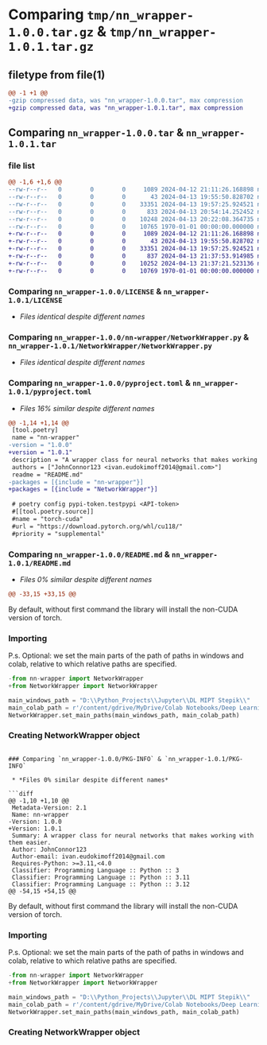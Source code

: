# Comparing `tmp/nn_wrapper-1.0.0.tar.gz` & `tmp/nn_wrapper-1.0.1.tar.gz`

## filetype from file(1)

```diff
@@ -1 +1 @@
-gzip compressed data, was "nn_wrapper-1.0.0.tar", max compression
+gzip compressed data, was "nn_wrapper-1.0.1.tar", max compression
```

## Comparing `nn_wrapper-1.0.0.tar` & `nn_wrapper-1.0.1.tar`

### file list

```diff
@@ -1,6 +1,6 @@
--rw-r--r--   0        0        0     1089 2024-04-12 21:11:26.168898 nn_wrapper-1.0.0/LICENSE
--rw-r--r--   0        0        0       43 2024-04-13 19:55:50.828702 nn_wrapper-1.0.0/nn-wrapper/__init__.py
--rw-r--r--   0        0        0    33351 2024-04-13 19:57:25.924521 nn_wrapper-1.0.0/nn-wrapper/NetworkWrapper.py
--rw-r--r--   0        0        0      833 2024-04-13 20:54:14.252452 nn_wrapper-1.0.0/pyproject.toml
--rw-r--r--   0        0        0    10248 2024-04-13 20:22:08.364735 nn_wrapper-1.0.0/README.md
--rw-r--r--   0        0        0    10765 1970-01-01 00:00:00.000000 nn_wrapper-1.0.0/PKG-INFO
+-rw-r--r--   0        0        0     1089 2024-04-12 21:11:26.168898 nn_wrapper-1.0.1/LICENSE
+-rw-r--r--   0        0        0       43 2024-04-13 19:55:50.828702 nn_wrapper-1.0.1/NetworkWrapper/__init__.py
+-rw-r--r--   0        0        0    33351 2024-04-13 19:57:25.924521 nn_wrapper-1.0.1/NetworkWrapper/NetworkWrapper.py
+-rw-r--r--   0        0        0      837 2024-04-13 21:37:53.914985 nn_wrapper-1.0.1/pyproject.toml
+-rw-r--r--   0        0        0    10252 2024-04-13 21:37:21.523136 nn_wrapper-1.0.1/README.md
+-rw-r--r--   0        0        0    10769 1970-01-01 00:00:00.000000 nn_wrapper-1.0.1/PKG-INFO
```

### Comparing `nn_wrapper-1.0.0/LICENSE` & `nn_wrapper-1.0.1/LICENSE`

 * *Files identical despite different names*

### Comparing `nn_wrapper-1.0.0/nn-wrapper/NetworkWrapper.py` & `nn_wrapper-1.0.1/NetworkWrapper/NetworkWrapper.py`

 * *Files identical despite different names*

### Comparing `nn_wrapper-1.0.0/pyproject.toml` & `nn_wrapper-1.0.1/pyproject.toml`

 * *Files 16% similar despite different names*

```diff
@@ -1,14 +1,14 @@
 [tool.poetry]
 name = "nn-wrapper"
-version = "1.0.0"
+version = "1.0.1"
 description = "A wrapper class for neural networks that makes working with them easier."
 authors = ["JohnConnor123 <ivan.eudokimoff2014@gmail.com>"]
 readme = "README.md"
-packages = [{include = "nn-wrapper"}]
+packages = [{include = "NetworkWrapper"}]
 
 # poetry config pypi-token.testpypi <API-token>
 #[[tool.poetry.source]]
 #name = "torch-cuda"
 #url = "https://download.pytorch.org/whl/cu118/"
 #priority = "supplemental"
```

### Comparing `nn_wrapper-1.0.0/README.md` & `nn_wrapper-1.0.1/README.md`

 * *Files 0% similar despite different names*

```diff
@@ -33,15 +33,15 @@
 ```
 By default, without first command the library will install the non-CUDA version of torch.
 
 ### Importing
 P.s. Optional: we set the main parts of the path of paths in windows and colab, relative to which relative paths are specified.
 
 ```python
-from nn-wrapper import NetworkWrapper
+from NetworkWrapper import NetworkWrapper
 
 main_windows_path = "D:\\Python_Projects\\Jupyter\\DL MIPT Stepik\\"
 main_colab_path = r'/content/gdrive/MyDrive/Colab Notebooks/Deep Learning School/'
 NetworkWrapper.set_main_paths(main_windows_path, main_colab_path)
 ```
 
 ### Creating NetworkWrapper object
```

### Comparing `nn_wrapper-1.0.0/PKG-INFO` & `nn_wrapper-1.0.1/PKG-INFO`

 * *Files 0% similar despite different names*

```diff
@@ -1,10 +1,10 @@
 Metadata-Version: 2.1
 Name: nn-wrapper
-Version: 1.0.0
+Version: 1.0.1
 Summary: A wrapper class for neural networks that makes working with them easier.
 Author: JohnConnor123
 Author-email: ivan.eudokimoff2014@gmail.com
 Requires-Python: >=3.11,<4.0
 Classifier: Programming Language :: Python :: 3
 Classifier: Programming Language :: Python :: 3.11
 Classifier: Programming Language :: Python :: 3.12
@@ -54,15 +54,15 @@
 ```
 By default, without first command the library will install the non-CUDA version of torch.
 
 ### Importing
 P.s. Optional: we set the main parts of the path of paths in windows and colab, relative to which relative paths are specified.
 
 ```python
-from nn-wrapper import NetworkWrapper
+from NetworkWrapper import NetworkWrapper
 
 main_windows_path = "D:\\Python_Projects\\Jupyter\\DL MIPT Stepik\\"
 main_colab_path = r'/content/gdrive/MyDrive/Colab Notebooks/Deep Learning School/'
 NetworkWrapper.set_main_paths(main_windows_path, main_colab_path)
 ```
 
 ### Creating NetworkWrapper object
```

